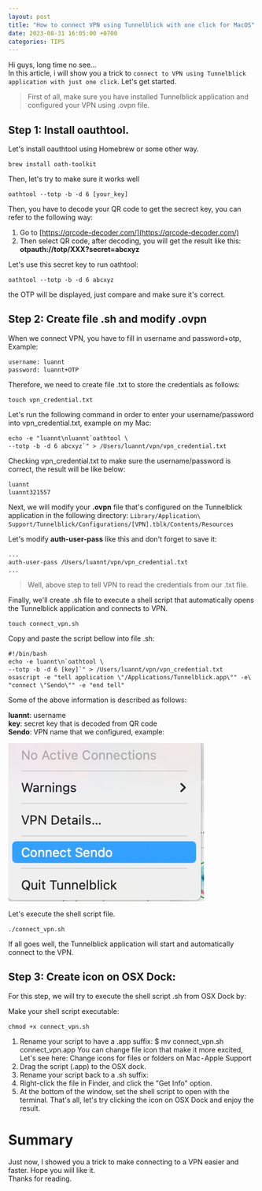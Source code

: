 ```yaml
---
layout: post
title: "How to connect VPN using Tunnelblick with one click for MacOS"
date: 2023-08-31 16:05:00 +0700
categories: TIPS
---
```


Hi guys, long time no see...  
In this article, i will show you a trick to `connect to VPN using Tunnelblick application with just one click`. Let's get started.  


> First of all, make sure you have installed Tunnelblick application and configured your VPN using .ovpn file. 

## Step 1: Install oauthtool.
Let's install oauthtool using Homebrew or some other way.
```shell
brew install oath-toolkit
```
Then, let's try to make sure it works well
```shell
oathtool --totp -b -d 6 [your_key]
```
Then, you have to decode your QR code to get the secrect key, you can refer to the following way:

1. Go to [https://qrcode-decoder.com/](https://qrcode-decoder.com/)
2. Then select QR code, after decoding, you will get the result like this: **otpauth://totp/XXX?secret=abcxyz**

Let's use this secret key to run oathtool:
```shell
oathtool --totp -b -d 6 abcxyz
```
the OTP will be displayed, just compare and make sure it's correct.  
## Step 2: Create file .sh and modify .ovpn
When we connect VPN, you have to fill in username and password+otp, Example:
```
username: luannt
password: luannt+OTP
```

Therefore, we need to create file .txt to store the credentials as follows:
```shell
touch vpn_credential.txt
```

Let's run the following command in order to enter your username/password into vpn_credential.txt, example on my Mac:
```shell
echo -e "luannt\nluannt`oathtool \
--totp -b -d 6 abcxyz`" > /Users/luannt/vpn/vpn_credential.txt
```

Checking vpn_credential.txt to make sure the username/password is correct, the result will be like below:
```text
luannt
luannt321557
```

Next, we will modify your **.ovpn** file that's configured on the Tunnelblick application in the following directory:
`Library/Application\ Support/Tunnelblick/Configurations/[VPN].tblk/Contents/Resources`

Let's modify **auth-user-pass** like this and don't forget to save it:

```text
...
auth-user-pass /Users/luannt/vpn/vpn_credential.txt
...
```

> Well, above step to tell VPN to read the credentials from our .txt file.

Finally, we'll create .sh file to execute a shell script that automatically opens the Tunnelblick application and connects to VPN.
```shell
touch connect_vpn.sh
```

Copy and paste the script bellow into file .sh:
```shell
#!/bin/bash
echo -e luannt\n`oathtool \
--totp -b -d 6 [key]`" > /Users/luannt/vpn/vpn_credential.txt
osascript -e "tell application \"/Applications/Tunnelblick.app\"" -e\
"connect \"Sendo\"" -e "end tell"
```

Some of the above information is described as follows:

**luannt**: username  
**key**: secret key that is decoded from QR code  
**Sendo**: VPN name that we configured, example:  

![connect vpn image](../docs/assests/tip_connect_vpn.png)

Let's execute the shell script file.
```shell
./connect_vpn.sh
```

If all goes well, the Tunnelblick application will start and automatically connect to the VPN.
## Step 3: Create icon on OSX Dock:

For this step, we will try to execute the shell script .sh from OSX Dock by:

Make your shell script executable:

```shell
chmod +x connect_vpn.sh
```

1. Rename your script to have a .app suffix:
   $ mv connect_vpn.sh connect_vpn.app
   You can change file icon that make it more excited, Let's see here: Change icons for files or folders on Mac - Apple Support 
2. Drag the script (.app) to the OSX dock.
3. Rename your script back to a .sh suffix:
4. Right-click the file in Finder, and click the "Get Info" option.
5. At the bottom of the window, set the shell script to open with the terminal.
   That's all, let's try clicking the icon on OSX Dock and enjoy the result.

# Summary
Just now, I showed you a trick to make connecting to a VPN easier and faster. Hope you will like it.  
Thanks for reading.
